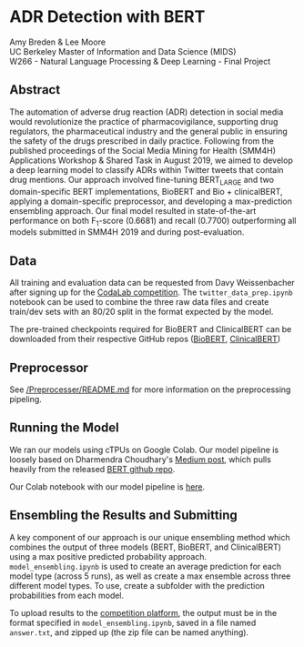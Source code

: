 # ADR Detection with BERT
Amy Breden & Lee Moore
<br>UC Berkeley Master of Information and Data Science (MIDS)
<br> W266 - Natural Language Processing & Deep Learning - Final Project

## Abstract
The automation of adverse drug reaction (ADR) detection in social media would revolutionize the practice of pharmacovigilance, supporting drug regulators, the pharmaceutical industry and the general public in ensuring the safety of the drugs prescribed in daily practice. Following from the published proceedings of the Social Media Mining for Health (SMM4H) Applications Workshop & Shared Task in August 2019, we aimed to develop a deep learning model to classify ADRs within Twitter tweets that contain drug mentions. Our approach involved fine-tuning BERT<sub>LARGE</sub> and two domain-specific BERT implementations, BioBERT and Bio + clinicalBERT, applying a domain-specific preprocessor, and developing a max-prediction ensembling approach. Our final model resulted in state-of-the-art performance on both F<sub>1</sub>-score (0.6681) and recall (0.7700) outperforming all models submitted in SMM4H 2019 and during post-evaluation.  

## Data
All training and evaluation data can be requested from Davy Weissenbacher after signing up for the [CodaLab competition](https://competitions.codalab.org/competitions/20798). The `twitter_data_prep.ipynb` notebook can be used to combine the three raw data files and create train/dev sets with an 80/20 split in the format expected by the model.
 
The pre-trained checkpoints required for BioBERT and ClinicalBERT can be downloaded from their respective GitHub repos ([BioBERT](https://github.com/naver/biobert-pretrained), [ClinicalBERT](https://github.com/EmilyAlsentzer/clinicalBERT))

## Preprocessor
See [/Preprocesser/README.md](https://github.com/aab213/ADR_Detection_with_BERT/tree/master/Preprocesser) for more information on the preprocessing pipeling.

## Running the Model

We ran our models using cTPUs on Google Colab. Our model pipeline is loosely based on Dharmendra Choudhary's [Medium post](https://medium.com/@drcjudelhi/bert-fine-tuning-on-quora-question-pairs-b48277787285), which pulls heavily from the released [BERT github repo](https://github.com/google-research/bert).

Our Colab notebook with our model pipeline is [here](https://colab.research.google.com/drive/1MH3Kl2BU7M7N9oV96IuxFJW01IuEq1pE).

## Ensembling the Results and Submitting

A key component of our approach is our unique ensembling method which combines the output of three models (BERT, BioBERT, and ClinicalBERT) using a max positive predicted probability approach. `model_ensembling.ipynb` is used to create an average prediction for each model type (across 5 runs), as well as create a max ensemble across three different model types. To use, create a subfolder with the prediction probabilities from each model.

To upload results to the [competition platform](https://competitions.codalab.org/competitions/20798#participate-submit_results), the output must be in the format specified in `model_ensembling.ipynb`, saved in a file named `answer.txt`, and zipped up (the zip file can be named anything).
